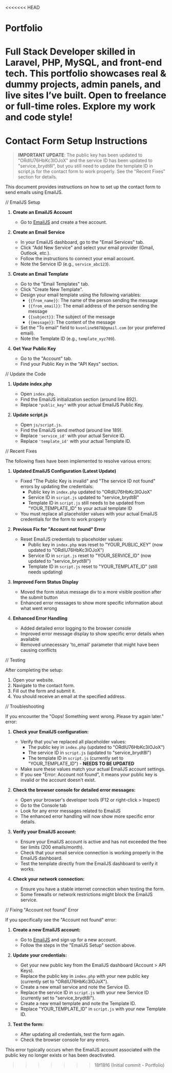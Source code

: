<<<<<<< HEAD
# Portfolio
Full Stack Developer skilled in Laravel, PHP, MySQL, and front-end tech. This portfolio showcases real &amp; dummy projects, admin panels, and live sites I’ve built. Open to freelance or full-time roles. Explore my work and code style!
=======
# Contact Form Setup Instructions

> **IMPORTANT UPDATE**: The public key has been updated to "ORdIU76HbKc3IOJoX" and the service ID has been updated to "service_brydt8l", but you still need to update the template ID in script.js for the contact form to work properly. See the "Recent Fixes" section for details.

This document provides instructions on how to set up the contact form to send emails using EmailJS.

// EmailJS Setup

1. **Create an EmailJS Account**
   - Go to [EmailJS](https://www.emailjs.com/) and create a free account.

2. **Create an Email Service**
   - In your EmailJS dashboard, go to the "Email Services" tab.
   - Click "Add New Service" and select your email provider (Gmail, Outlook, etc.).
   - Follow the instructions to connect your email account.
   - Note the Service ID (e.g., `service_abc123`).

3. **Create an Email Template**
   - Go to the "Email Templates" tab.
   - Click "Create New Template".
   - Design your email template using the following variables:
     - `{{from_name}}`: The name of the person sending the message
     - `{{from_email}}`: The email address of the person sending the message
     - `{{subject}}`: The subject of the message
     - `{{message}}`: The content of the message
   - Set the "To email" field to `kvonline9878@gmail.com` (or your preferred email).
   - Note the Template ID (e.g., `template_xyz789`).

4. **Get Your Public Key**
   - Go to the "Account" tab.
   - Find your Public Key in the "API Keys" section.

// Update the Code

1. **Update index.php**
   - Open `index.php`.
   - Find the EmailJS initialization section (around line 892).
   - Replace `"public_key"` with your actual EmailJS Public Key.

2. **Update script.js**
   - Open `js/script.js`.
   - Find the EmailJS send method (around line 189).
   - Replace `'service_id'` with your actual Service ID.
   - Replace `'template_id'` with your actual Template ID.

// Recent Fixes

The following fixes have been implemented to resolve various errors:

1. **Updated EmailJS Configuration (Latest Update)**
   - Fixed "The Public Key is invalid" and "The service ID not found" errors by updating the credentials:
     - Public key in `index.php` updated to "ORdIU76HbKc3IOJoX"
     - Service ID in `script.js` updated to "service_brydt8l"
     - Template ID in `script.js` still needs to be updated from "YOUR_TEMPLATE_ID" to your actual template ID
   - You must replace all placeholder values with your actual EmailJS credentials for the form to work properly

2. **Previous Fix for "Account not found" Error**
   - Reset EmailJS credentials to placeholder values:
     - Public key in `index.php` was reset to "YOUR_PUBLIC_KEY" (now updated to "ORdIU76HbKc3IOJoX")
     - Service ID in `script.js` reset to "YOUR_SERVICE_ID" (now updated to "service_brydt8l")
     - Template ID in `script.js` reset to "YOUR_TEMPLATE_ID" (still needs updating)

3. **Improved Form Status Display**
   - Moved the form status message div to a more visible position after the submit button
   - Enhanced error messages to show more specific information about what went wrong

4. **Enhanced Error Handling**
   - Added detailed error logging to the browser console
   - Improved error message display to show specific error details when available
   - Removed unnecessary 'to_email' parameter that might have been causing conflicts

// Testing

After completing the setup:
1. Open your website.
2. Navigate to the contact form.
3. Fill out the form and submit it.
4. You should receive an email at the specified address.

// Troubleshooting

If you encounter the "Oops! Something went wrong. Please try again later." error:

1. **Check your EmailJS configuration:**
   - Verify that you've replaced all placeholder values:
     - The public key in `index.php` (updated to "ORdIU76HbKc3IOJoX")
     - The service ID in `script.js` (updated to "service_brydt8l")
     - The template ID in `script.js` (currently set to "YOUR_TEMPLATE_ID") - **NEEDS TO BE UPDATED**
   - Make sure these values match your actual EmailJS account settings.
   - If you see "Error: Account not found", it means your public key is invalid or the account doesn't exist.

2. **Check the browser console for detailed error messages:**
   - Open your browser's developer tools (F12 or right-click > Inspect)
   - Go to the Console tab
   - Look for any error messages related to EmailJS
   - The enhanced error handling will now show more specific error details.

3. **Verify your EmailJS account:**
   - Ensure your EmailJS account is active and has not exceeded the free tier limits (200 emails/month).
   - Check that your email service connection is working properly in the EmailJS dashboard.
   - Test the template directly from the EmailJS dashboard to verify it works.

4. **Check your network connection:**
   - Ensure you have a stable internet connection when testing the form.
   - Some firewalls or network restrictions might block the EmailJS service.

// Fixing "Account not found" Error

If you specifically see the "Account not found" error:

1. **Create a new EmailJS account:**
   - Go to [EmailJS](https://www.emailjs.com/) and sign up for a new account.
   - Follow the steps in the "EmailJS Setup" section above.

2. **Update your credentials:**
   - Get your new public key from the EmailJS dashboard (Account > API Keys).
   - Replace the public key in `index.php` with your new public key (currently set to "ORdIU76HbKc3IOJoX").
   - Create a new email service and note the Service ID.
   - Replace the service ID in `script.js` with your new Service ID (currently set to "service_brydt8l").
   - Create a new email template and note the Template ID.
   - Replace "YOUR_TEMPLATE_ID" in `script.js` with your new Template ID.

3. **Test the form:**
   - After updating all credentials, test the form again.
   - Check the browser console for any errors.

This error typically occurs when the EmailJS account associated with the public key no longer exists or has been deactivated.
>>>>>>> 18f18f6 (Initial commit - Portfolio)
